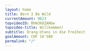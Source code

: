 ```yaml
---
layout: home
title: Born 2 Be Wild
currentAmount: 9623
topvideoID: RhWJK8ZANGw
topvideo-title: Willkommen!
subtitle: Orang-Utans in die Freiheit
goalAmount: CHF 16'500
permalink: "/"
---
```

